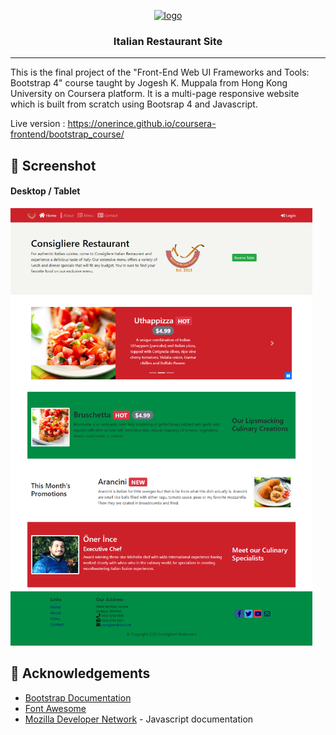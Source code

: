 <p align="center">
  <a href="" rel="noopener">
 <img width=200px height=200px src="https://i.pinimg.com/originals/4e/24/f5/4e24f523182e09376bfe8424d556610a.png" alt="logo"></a>
</p>

<h3 align="center">Italian Restaurant Site</h3>

---

This is the final project of the "Front-End Web UI Frameworks and Tools: Bootstrap 4" course taught by Jogesh K. Muppala from Hong Kong University on Coursera platform. It is a multi-page responsive website which is built from scratch using Bootsrap 4 and Javascript. 

Live version : https://onerince.github.io/coursera-frontend/bootstrap_course/

## 🎥 Screenshot <a name = "demo"></a>

<h4>Desktop / Tablet</h4>
<img height=700px src="img/desktop.png">

## 🎉 Acknowledgements <a name = "acknowledgement"></a>
* [Bootstrap Documentation](https://getbootstrap.com/)
* [Font Awesome](https://fontawesome.com/)
* [Mozilla Developer Network](https://developer.mozilla.org/tr/) - Javascript documentation
